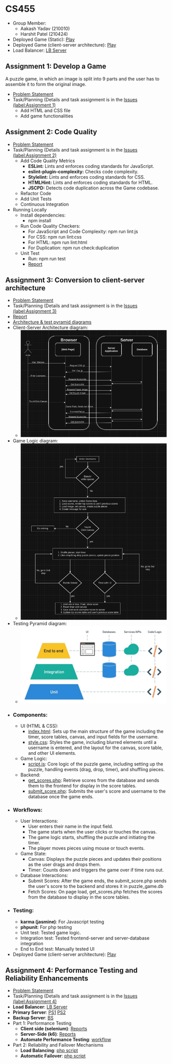 # CS455

- Group Member:
  - Aakash Yadav (210010)
  - Harshit Patel (210424)
- Deployed Game (Static): [Play](https://harshitptl21.github.io/CS455/)
- Deployed Game (client-server architecture): [Play](http://cs455.000.pe/)
- Load Balancer: [LB Server](https://home.iitk.ac.in/~harshitptl21/load.php)

## Assignment 1: Develop a Game
A puzzle game, in which an image is split into 9 parts and the user has to assemble it to form the original image.
- [Problem Statement](https://github.com/harshitptl21/CS455/blob/main/Problem_Statements/Assignment_1.pdf)
- Task/Planning (Details and task assignment is in the [Issues (label:Assignment 1)](https://github.com/harshitptl21/CS455/issues?q=is%3Aissue+label%3A%22Assignment+1%22)
  - Add HTML and CSS file
  - Add game functionalities

## Assignment 2: Code Quality
- [Problem Statement](https://github.com/harshitptl21/CS455/blob/main/Problem_Statements/Assignment_2.pdf)
- Task/Planning (Details and task assignment is in the [Issues (label:Assignment 2)](https://github.com/harshitptl21/CS455/issues?q=is%3Aissue+label%3A%22Assignment+2%22)
  - Add Code Quality Metrics
    - **ESLint:** Lints and enforces coding standards for JavaScript.
    - **eslint-plugin-complexity:** Checks code complexity.
    - **Stylelint:** Lints and enforces coding standards for CSS.
    - **HTMLHint:** Lints and enforces coding standards for HTML.
    - **JSCPD:** Detects code duplication across the Game codebase.
  - Refactor Code
  - Add Unit Tests
  - Continuous Integration
- Running Locally
  - Install dependencies:
    - npm install
  - Run Code Quality Checkers:
    - For JavaScript and Code Complexity: npm run lint:js
    - For CSS: npm run lint:css
    - For HTML: npm run lint:html
    - For Duplication: npm run check:duplication
  - Unit Test
    - Run: npm run test
    - [Report](https://harshitptl21.github.io/CS455/coverage/Chrome%20Headless%20128.0.0.0%20(Linux%20x86_64)/index.html)

## Assignment 3: Conversion to client-server architecture
- [Problem Statement](https://github.com/harshitptl21/CS455/blob/main/Problem_Statements/Assignment_3.pdf)
- Task/Planning (Details and task assignment is in the [Issues (label:Assignment 3)](https://github.com/harshitptl21/CS455/issues?q=is%3Aissue+label%3A%22Assignment+3%22)
- [Report](https://harshitptl21.github.io/CS455/coverage/Chrome%20Headless%20129.0.0.0%20(Linux%20x86_64)/index.html)
- [Architecture & test pyramid diagrams](https://github.com/harshitptl21/CS455/tree/main/Diagrams)
- Client-Server Architecture diagram:
  - ![Client-Server Architecture diagram](https://github.com/harshitptl21/CS455/blob/main/Diagrams/architecture.png)
- Game Logic diagram:
  - ![Game logic diagram](https://github.com/harshitptl21/CS455/blob/main/Diagrams/game.png)
- Testing Pyramid diagram:
  - ![Testing diagram](https://github.com/harshitptl21/CS455/blob/main/Diagrams/testing%20pyramid.jpg)
- ### Components:
  - UI (HTML & CSS):
    - [index.html](https://github.com/harshitptl21/CS455/blob/main/index.html): Sets up the main structure of the game including the timer, score tables, canvas, and input fields for the username.
    - [style.css](https://github.com/harshitptl21/CS455/blob/main/Game/style.css): Styles the game, including blurred elements until a username is entered, and the layout for the canvas, score table, and other UI elements.
  - Game Logic:
    - [script.js](https://github.com/harshitptl21/CS455/blob/main/Game/script.js): Core logic of the puzzle game, including setting up the puzzle, handling events (drag, drop, timer), and shuffling pieces.
  - Backend:
    - [get_scores.php](https://github.com/harshitptl21/CS455/blob/main/Game/get_scores.php): Retrieve scores from the database and sends them to the frontend for display in the score tables.
    - [submit_score.php](https://github.com/harshitptl21/CS455/blob/main/Game/submit_score.php): Submits the user's score and username to the database once the game ends.
- ### Workflows:
  - User Interactions:
    - User enters their name in the input field.
    - The game starts when the user clicks or touches the canvas.
    - The game logic starts, shuffling the puzzle and initiating the timer.
    - The player moves pieces using mouse or touch events.
  - Game State:
    - Canvas: Displays the puzzle pieces and updates their positions as the user drags and drops them.
    - Timer: Counts down and triggers the game over if time runs out.
  - Database Interactions:
    - Submit Scores: After the game ends, the submit_score.php sends the user's score to the backend and stores it in puzzle_game.db
    - Fetch Scores: On page load, get_scores.php fetches the scores from the database to display in the score tables.
- ### Testing:
  - **karma (jasmine)**: For Javascript testing
  - **phpunit**: For php testing
  - Unit test: Tested game logic.
  - Integration test: Tested frontend-server and server-database integration
  - End to End test: Manually tested UI 
- Deployed Game (client-server architecture): [Play](http://cs455.000.pe/)

## Assignment 4: Performance Testing and Reliability Enhancements
- [Problem Statement](https://github.com/harshitptl21/CS455/blob/main/Problem_Statements/Assignment_4.pdf)
- Task/Planning (Details and task assignment is in the [Issues (label:Assignment 4)](https://github.com/harshitptl21/CS455/issues?q=is%3Aissue+label%3A%22Assignment+4%22)
- **Load Balancer**: [LB Server](https://home.iitk.ac.in/~harshitptl21/load.php)
- **Primary Server**: [PS1](http://cs455.000.pe/) [PS2](http://1cs455.000.pe/)
- **Backup Server**: [BS](http://cs455-backup.000.pe/)
- Part 1: Performance Testing
  - **Client side (selenium)**: [Reports](https://github.com/harshitptl21/CS455/tree/main/perfTest/results/client)
  - **Server-Side (k6)**: [Reports](https://github.com/harshitptl21/CS455/tree/main/perfTest/results/server)
  - **Automate Performance Testing**: [workflow](https://github.com/harshitptl21/CS455/blob/main/.github/workflows/autoPerfTest.yml)
- Part 2: Reliability and Failover Mechanisms
  - **Load Balancing**: [php script](https://github.com/harshitptl21/CS455/blob/main/load_balancer.php)
  - **Automatic Failover**: [php script](https://github.com/harshitptl21/CS455/blob/main/load_balancer.php)
